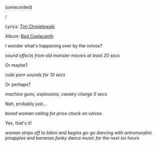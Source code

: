 (unrecorded)

/

Lyrics: [Tim Chmielewski](/conte/e=tim-chmielewski)



Album: [Bad Coelacanth](/bad-coelacanth)



I wonder what's happening over by the volvox?



*sound effects from old monster movies at least 20 secs*



Or maybe?



*rude porn sounds for 10 secs*



Or perhaps?



*machine guns, explosions, cavalry charge 5 secs*



Nah, probably just...



*bored woman calling for price check on volvox*



Yes, that's it!



*woman strips off to bikini and begins go-go dancing with antromorphic pinapples and bananas funky dance music for the next six hours* 